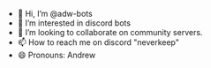 - 👋 Hi, I’m @adw-bots
- 👀 I’m interested in discord bots
- 💞️ I’m looking to collaborate on community servers.
- 📫 How to reach me on discord "neverkeep"
- 😄 Pronouns: Andrew
